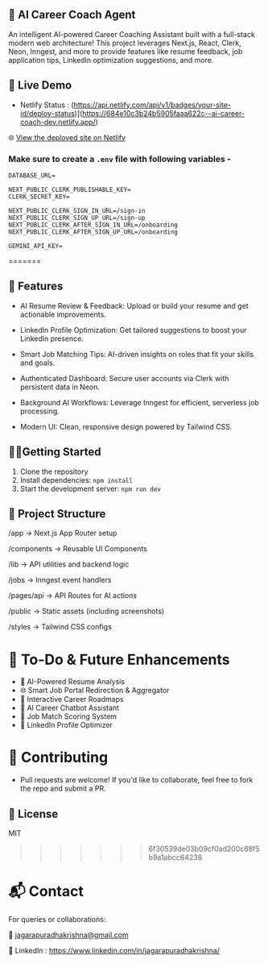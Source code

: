 ## 🧠 AI Career Coach Agent
An intelligent AI-powered Career Coaching Assistant built with a full-stack modern web architecture! This project leverages Next.js, React, Clerk, Neon, Inngest, and more to provide features like resume feedback, job application tips, LinkedIn optimization suggestions, and more.


## 🚀 Live Demo

- Netlify Status : (https://api.netlify.com/api/v1/badges/your-site-id/deploy-status)](https://684e10c3b24b5905faaa622c--ai-career-coach-dev.netlify.app/)

🌐 [View the deployed site on Netlify](https://684e10c3b24b5905faaa622c--ai-career-coach-dev.netlify.app/)


### Make sure to create a `.env` file with following variables -

```
DATABASE_URL=

NEXT_PUBLIC_CLERK_PUBLISHABLE_KEY=
CLERK_SECRET_KEY=

NEXT_PUBLIC_CLERK_SIGN_IN_URL=/sign-in
NEXT_PUBLIC_CLERK_SIGN_UP_URL=/sign-up
NEXT_PUBLIC_CLERK_AFTER_SIGN_IN_URL=/onboarding
NEXT_PUBLIC_CLERK_AFTER_SIGN_UP_URL=/onboarding

GEMINI_API_KEY=
```
=======

## 🎯 Features

- AI Resume Review & Feedback: Upload or build your resume and get actionable improvements.

- LinkedIn Profile Optimization: Get tailored suggestions to boost your LinkedIn presence.

- Smart Job Matching Tips: AI-driven insights on roles that fit your skills and goals.

- Authenticated Dashboard: Secure user accounts via Clerk with persistent data in Neon.

- Background AI Workflows: Leverage Inngest for efficient, serverless job processing.

- Modern UI: Clean, responsive design powered by Tailwind CSS.

## 🧑‍💻Getting Started

1. Clone the repository
2. Install dependencies: `npm install`
3. Start the development server: `npm run dev`

## 📁 Project Structure

/app             → Next.js App Router setup

/components      → Reusable UI Components  

/lib             → API utilities and backend logic

/jobs            → Inngest event handlers    

/pages/api       → API Routes for AI actions

/public          → Static assets (including screenshots)

/styles          → Tailwind CSS configs    

# 📌 To-Do & Future Enhancements

- 🚀 AI-Powered Resume Analysis
- 🌐 Smart Job Portal Redirection & Aggregator
- 🧭 Interactive Career Roadmaps
- 🤖 AI Career Chatbot Assistant
- 🧮 Job Match Scoring System
- 🔗 LinkedIn Profile Optimizer

# 🙌 Contributing

 - Pull requests are welcome! If you'd like to collaborate, feel free to fork the repo and submit a PR.

## 📄 License

MIT
>>>>>>> 6f30539de03b09cf0ad200c68f5b9a1abcc64238

# 📬 Contact

For queries or collaborations:

📧 jagarapuradhakrishna@gmail.com

💼 LinkedIn : https://www.linkedin.com/in/jagarapuradhakrishna/
